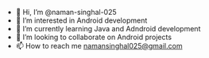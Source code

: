 - 👋 Hi, I’m @naman-singhal-025
- 👀 I’m interested in Android development
- 🌱 I’m currently learning Java and Adndroid development
- 💞️ I’m looking to collaborate on Android projects
- 📫 How to reach me namansinghal025@gmail.com

<!---
naman-singhal-025/naman-singhal-025 is a ✨ special ✨ repository because its `README.md` (this file) appears on your GitHub profile.
You can click the Preview link to take a look at your changes.
--->

